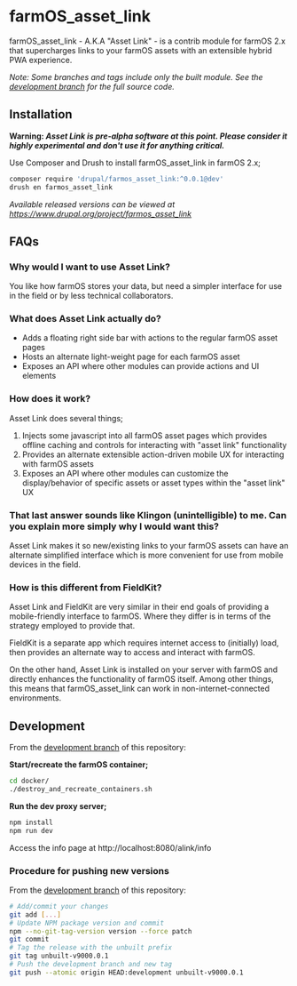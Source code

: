 # farmOS_asset_link

farmOS_asset_link - A.K.A "Asset Link" - is a contrib module for farmOS 2.x that supercharges links to your farmOS assets with an extensible hybrid
PWA experience.

*Note: Some branches and tags include only the built module. See the [development branch][development branch] for the full source code.*

## Installation

**Warning: *Asset Link is pre-alpha software at this point. Please consider it highly experimental and don't use it for anything critical.***

Use Composer and Drush to install farmOS_asset_link in farmOS 2.x;

```sh
composer require 'drupal/farmos_asset_link:^0.0.1@dev'
drush en farmos_asset_link
```

*Available released versions can be viewed at https://www.drupal.org/project/farmos_asset_link*

## FAQs

### Why would I want to use Asset Link?

You like how farmOS stores your data, but need a simpler interface for use in the field or by less technical collaborators.

### What does Asset Link actually do?

* Adds a floating right side bar with actions to the regular farmOS asset pages
* Hosts an alternate light-weight page for each farmOS asset
* Exposes an API where other modules can provide actions and UI elements

### How does it work?

Asset Link does several things;

1. Injects some javascript into all farmOS asset pages which provides offline caching and controls for interacting with "asset link" functionality
2. Provides an alternate extensible action-driven mobile UX for interacting with farmOS assets
3. Exposes an API where other modules can customize the display/behavior of specific assets or asset types within the "asset link" UX

### That last answer sounds like Klingon (unintelligible) to me. Can you explain more simply why I would want this?

Asset Link makes it so new/existing links to your farmOS assets can have an alternate simplified interface which is more convenient for use
from mobile devices in the field.

### How is this different from FieldKit?

Asset Link and FieldKit are very similar in their end goals of providing a mobile-friendly interface to farmOS. Where they differ is in terms
of the strategy employed to provide that.

FieldKit is a separate app which requires internet access to (initially) load, then provides an alternate way to access and interact with farmOS.

On the other hand, Asset Link is installed on your server with farmOS and directly enhances the functionality of farmOS itself. Among other things,
this means that farmOS_asset_link can work in non-internet-connected environments.

## Development

From the [development branch][development branch] of this repository:

**Start/recreate the farmOS container;**

```sh
cd docker/
./destroy_and_recreate_containers.sh
```

**Run the dev proxy server;**

```sh
npm install
npm run dev
```

Access the info page at http://localhost:8080/alink/info

### Procedure for pushing new versions

From the [development branch][development branch] of this repository:

```sh
# Add/commit your changes
git add [...]
# Update NPM package version and commit
npm --no-git-tag-version version --force patch
git commit
# Tag the release with the unbuilt prefix
git tag unbuilt-v9000.0.1
# Push the development branch and new tag
git push --atomic origin HEAD:development unbuilt-v9000.0.1
```

[development branch]: https://github.com/symbioquine/farmOS_asset_link/tree/development
